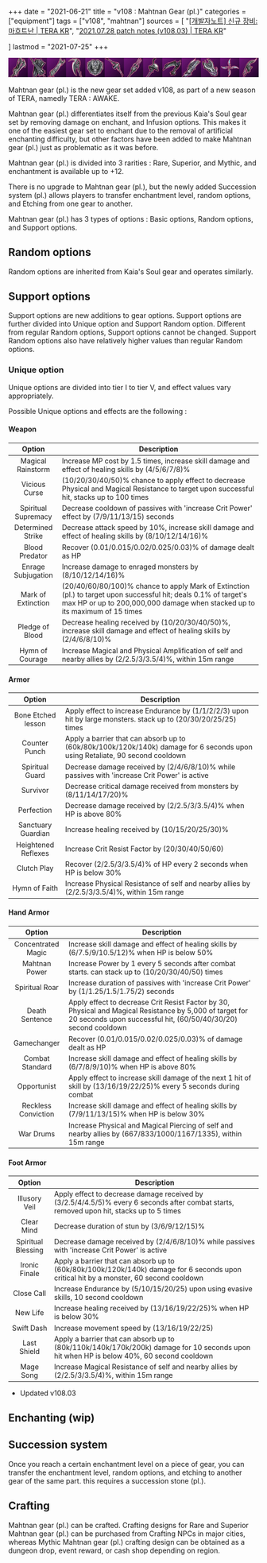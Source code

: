 +++
date = "2021-06-21"
title = "v108 : Mahtnan Gear (pl.)"
categories = ["equipment"]
tags = ["v108", "mahtnan"]
sources = [
  "[[개발자노트] 신규 장비: 마흐트난 | TERA KR](https://playtera.co.kr/news/devnotes/411)",
  "[2021.07.28 patch notes (v108.03) | TERA KR](/en/patch/2021/v108-03)"

]
lastmod = "2021-07-25"
+++

[icon]: /images/equipment/108_icon.png

![icon]

Mahtnan gear (pl.) is the new gear set added v108, as part of a new season of TERA, namedly TERA : AWAKE. 

Mahtnan gear (pl.) differentiates itself from the previous Kaia's Soul gear set by removing damage on enchant, and Infusion options. This makes it one of the easiest gear set to enchant due to the removal of artificial enchanting difficulty, but other factors have been added to make Mahtnan gear (pl.) just as problematic as it was before.

Mahtnan gear (pl.) is divided into 3 rarities : Rare, Superior, and Mythic, and enchantment is available up to +12.

There is no upgrade to Mahtnan gear (pl.), but the newly added Succession system (pl.) allows players to transfer enchantment level, random options, and Etching from one gear to another.

Mahtnan gear (pl.) has 3 types of options : Basic options, Random options, and Support options.

## Random options
Random options are inherited from Kaia's Soul gear and operates similarly. 

## Support options
Support options are new additions to gear options. Support options are further divided into Unique option and Support Random option. Different from regular Random options, Support options cannot be changed. Support Random options also have relatively higher values than regular Random options.

### Unique option
Unique options are divided into tier I to tier V, and effect values vary appropriately.

Possible Unique options and effects are the following :

#### Weapon

| Option | Description |
| :-: | - |
| Magical Rainstorm | Increase MP cost by 1.5 times, increase skill damage and effect of healing skills by (4/5/6/7/8)% |
| Vicious Curse | (10/20/30/40/50)% chance to apply effect to decrease Physical and Magical Resistance to target upon successful hit, stacks up to 100 times |
| Spiritual Supremacy | Decrease cooldown of passives with 'increase Crit Power' effect by (7/9/11/13/15) seconds |
| Determined Strike | Decrease attack speed by 10%, increase skill damage and effect of healing skills by (8/10/12/14/16)% |
| Blood Predator | Recover (0.01/0.015/0.02/0.025/0.03)% of damage dealt as HP |
| Enrage Subjugation | Increase damage to enraged monsters by (8/10/12/14/16)% |
| Mark of Extinction | (20/40/60/80/100)% chance to apply Mark of Extinction (pl.) to target upon successful hit; deals 0.1% of target's max HP or up to 200,000,000 damage when stacked up to its maximum of 15 times |
| Pledge of Blood | Decrease healing received by (10/20/30/40/50)%, increase skill damage and effect of healing skills by (2/4/6/8/10)% |
| Hymn of Courage | Increase Magical and Physical Amplification of self and nearby allies by (2/2.5/3/3.5/4)%, within 15m range |

#### Armor

| Option | Description |
| :-: | - |
| Bone Etched lesson | Apply effect to increase Endurance by (1/1/2/2/3) upon hit by large monsters. stack up to (20/30/20/25/25) times |
| Counter Punch | Apply a barrier that can absorb up to (60k/80k/100k/120k/140k) damage for 6 seconds upon using Retaliate, 90 second cooldown |
| Spiritual Guard | Decrease damage received by (2/4/6/8/10)% while passives with 'increase Crit Power' is active |
| Survivor | Decrease critical damage received from monsters by (8/11/14/17/20)% |
| Perfection | Decrease damage received by (2/2.5/3/3.5/4)% when HP is above 80% |
| Sanctuary Guardian | Increase healing received by (10/15/20/25/30)% |
| Heightened Reflexes | Increase Crit Resist Factor by (20/30/40/50/60) |
| Clutch Play | Recover (2/2.5/3/3.5/4)% of HP every 2 seconds when HP is below 30% |
| Hymn of Faith | Increase Physical Resistance of self and nearby allies by (2/2.5/3/3.5/4)%, within 15m range |

#### Hand Armor

| Option | Description |
| :-: | - |
| Concentrated Magic | Increase skill damage and effect of healing skills by (6/7.5/9/10.5/12)% when HP is below 50% |
| Mahtnan Power | Increase Power by 1 every 5 seconds after combat starts. can stack up to (10/20/30/40/50) times |
| Spiritual Roar | Increase duration of passives with 'increase Crit Power' by (1/1.25/1.5/1.75/2) seconds |
| Death Sentence | Apply effect to decrease Crit Resist Factor by 30, Physical and Magical Resistance by 5,000 of target for 20 seconds upon successful hit, (60/50/40/30/20) second cooldown |
| Gamechanger | Recover (0.01/0.015/0.02/0.025/0.03)% of damage dealt as HP |
| Combat Standard | Increase skill damage and effect of healing skills by (6/7/8/9/10)% when HP is above 80% |
| Opportunist | Apply effect to increase skill damage of the next 1 hit of skill by (13/16/19/22/25)% every 5 seconds during combat |
| Reckless Conviction | Increase skill damage and effect of healing skills by (7/9/11/13/15)% when HP is below 30% |
| War Drums | Increase Physical and Magical Piercing of self and nearby allies by (667/833/1000/1167/1335), within 15m range |

#### Foot Armor

| Option | Description |
| :-: | - |
| Illusory Veil | Apply effect to decrease damage received by (3/2.5/4/4.5/5)% every 6 seconds after combat starts, removed upon hit, stacks up to 5 times |
| Clear Mind | Decrease duration of stun by (3/6/9/12/15)% |
| Spiritual Blessing | Decrease damage received by (2/4/6/8/10)% while passives with 'increase Crit Power' is active |
| Ironic Finale | Apply a barrier that can absorb up to (60k/80k/100k/120k/140k) damage for 6 seconds upon critical hit by a monster, 60 second cooldown |
| Close Call | Increase Endurance by (5/10/15/20/25) upon using evasive skills, 10 second cooldown |
| New Life | Increase healing received by (13/16/19/22/25)% when HP is below 30% |
| Swift Dash | Increase movement speed by (13/16/19/22/25) |
| Last Shield | Apply a barrier that can absorb up to (80k/110k/140k/170k/200k) damage for 10 seconds upon hit when HP is below 40%, 60 second cooldown |
| Mage Song | Increase Magical Resistance of self and nearby allies by (2/2.5/3/3.5/4)%, within 15m range |

- Updated v108.03

## Enchanting (wip)

## Succession system
Once you reach a certain enchantment level on a piece of gear, you can transfer the enchantment level, random options, and etching to another gear of the same part. this requires a succession stone (pl.).

## Crafting
Mahtnan gear (pl.) can be crafted. Crafting designs for Rare and Superior Mahtnan gear (pl.) can be purchased from Crafting NPCs in major cities, whereas Mythic Mahtnan gear (pl.) crafting design can be obtained as a dungeon drop, event reward, or cash shop depending on region.
